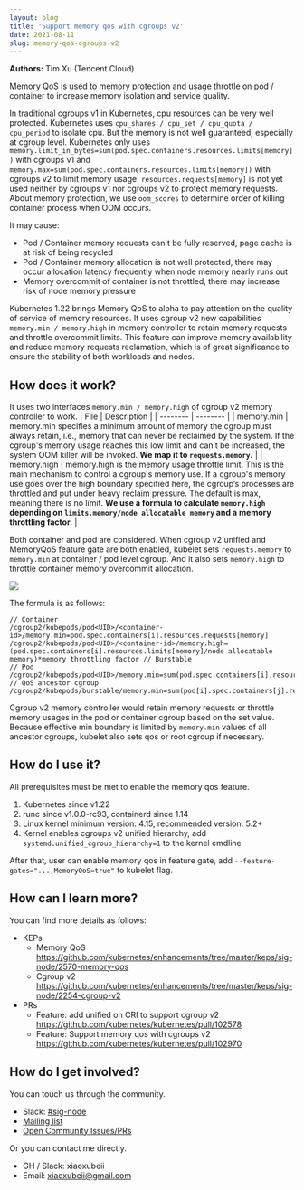 ```yaml
---
layout: blog
title: 'Support memory qos with cgroups v2'
date: 2021-08-11
slug: memory-qos-cgroups-v2
---
```


**Authors:** Tim Xu (Tencent Cloud)

Memory QoS is used to memory protection and usage throttle on pod / container to increase memory isolation and service quality.

In traditional cgroups v1 in Kubernetes, cpu resources can be very well protected. Kubernetes uses `cpu_shares / cpu_set / cpu_quota / cpu_period` to isolate cpu. But the memory is not well guaranteed, especially at cgroup level. Kubernetes only uses `memory.limit_in_bytes=sum(pod.spec.containers.resources.limits[memory])` with cgroups v1 and `memory.max=sum(pod.spec.containers.resources.limits[memory])` with cgroups v2 to limit memory usage. `resources.requests[memory]` is not yet used neither by cgroups v1 nor cgroups v2 to protect memory requests. About memory protection, we use `oom_scores` to determine order of killing container process when OOM occurs.

It may cause:
- Pod / Container memory requests can't be fully reserved, page cache is at risk of being recycled
- Pod / Container memory allocation is not well protected, there may occur allocation latency frequently when node memory nearly runs out
- Memory overcommit of container is not throttled, there may increase risk of node memory pressure

Kubernetes 1.22 brings Memory QoS to alpha to pay attention on the quality of service of memory resources. It uses cgroup v2 new capabilities `memory.min / memory.high` in memory controller to retain memory requests and throttle overcommit limits. This feature can improve memory availability and reduce memory requests reclamation, which is of great significance to ensure the stability of both workloads and nodes.

## How does it work?
It uses two interfaces `memory.min / memory.high` of cgroup v2 memory controller to work.
| File | Description |
| -------- | -------- |
| memory.min | memory.min specifies a minimum amount of memory the cgroup must always retain, i.e., memory that can never be reclaimed by the system. If the cgroup's memory usage reaches this low limit and can’t be increased, the system OOM killer will be invoked. **We map it to `requests.memory`.** |
| memory.high | memory.high is the memory usage throttle limit. This is the main mechanism to control a cgroup's memory use. If a cgroup's memory use goes over the high boundary specified here, the cgroup’s processes are throttled and put under heavy reclaim pressure. The default is max, meaning there is no limit. **We use a formula to calculate `memory.high` depending on `limits.memory/node allocatable memory` and a memory throttling factor.** |

Both container and pod are considered. When cgroup v2 unified and MemoryQoS feature gate are both enabled, kubelet sets `requests.memory` to `memory.min` at container / pod level cgroup. And it also sets `memory.high` to throttle container memory overcommit allocation. 

![](https://i.imgur.com/FpR0cUK.png)

The formula is as follows:
```
// Container
/cgroup2/kubepods/pod<UID>/<container-id>/memory.min=pod.spec.containers[i].resources.requests[memory]
/cgroup2/kubepods/pod<UID>/<container-id>/memory.high=(pod.spec.containers[i].resources.limits[memory]/node allocatable memory)*memory throttling factor // Burstable
// Pod
/cgroup2/kubepods/pod<UID>/memory.min=sum(pod.spec.containers[i].resources.requests[memory])
// QoS ancestor cgroup
/cgroup2/kubepods/burstable/memory.min=sum(pod[i].spec.containers[j].resources.requests[memory])

```

Cgroup v2 memory controller would retain memory requests or throttle memory usages in the pod or container cgroup based on the set value. Because effective min boundary is limited by `memory.min` values of all ancestor cgroups, kubelet also sets qos or root cgroup if necessary.

## How do I use it?
All prerequisites must be met to enable the memory qos feature.

1. Kubernetes since v1.22
2. runc since v1.0.0-rc93, containerd since 1.14
3. Linux kernel minimum version: 4.15, recommended version: 5.2+
4. Kernel enables cgroups v2 unified hierarchy, add `systemd.unified_cgroup_hierarchy=1` to the kernel cmdline

After that, user can enable memory qos in feature gate, add `--feature-gates="...,MemoryQoS=true"` to kubelet flag.

## How can I learn more?

You can find more details as follows:
- KEPs
    - Memory QoS https://github.com/kubernetes/enhancements/tree/master/keps/sig-node/2570-memory-qos
    - Cgroup v2 https://github.com/kubernetes/enhancements/tree/master/keps/sig-node/2254-cgroup-v2
- PRs
    - Feature: add unified on CRI to support cgroup v2 https://github.com/kubernetes/kubernetes/pull/102578
    - Feature: Support memory qos with cgroups v2 https://github.com/kubernetes/kubernetes/pull/102970
## How do I get involved?
You can touch us through the community.
- Slack: [#sig-node](https://kubernetes.slack.com/messages/sig-node)
- [Mailing list](https://groups.google.com/forum/#!forum/kubernetes-sig-node)
- [Open Community Issues/PRs](https://github.com/kubernetes/community/labels/sig%2Fnode)

Or you can contact me directly.
- GH / Slack: xiaoxubeii
- Email: xiaoxubeii@gmail.com
